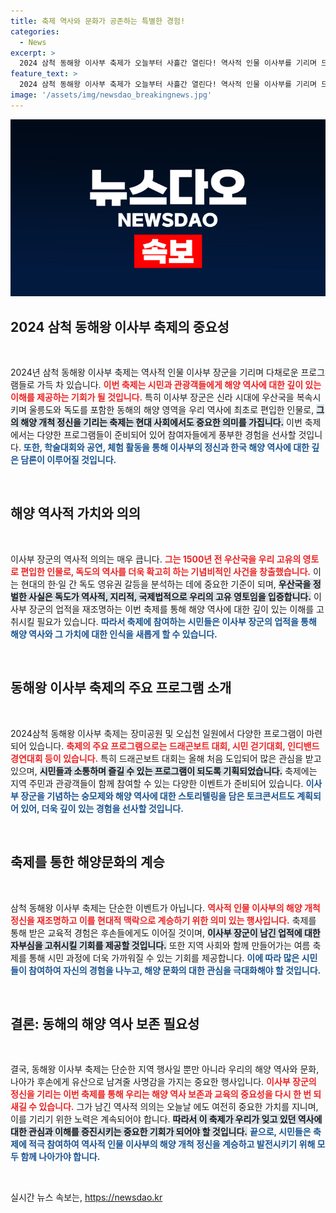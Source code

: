 ```yaml
---
title: 축제 역사와 문화가 공존하는 특별한 경험!
categories:
  - News
excerpt: >
  2024 삼척 동해왕 이사부 축제가 오늘부터 사흘간 열린다! 역사적 인물 이사부를 기리며 드래곤보트 대회, 토크콘서트 등 다채로운 프로그램이 준비돼 있다. 해양개척의 혼이 다시 깨어나는 순간을 함께하세요!
feature_text: >
  2024 삼척 동해왕 이사부 축제가 오늘부터 사흘간 열린다! 역사적 인물 이사부를 기리며 드래곤보트 대회, 토크콘서트 등 다채로운 프로그램이 준비돼 있다. 해양개척의 혼이 다시 깨어나는 순간을 함께하세요!
image: '/assets/img/newsdao_breakingnews.jpg'
---
```


<p><img src="/assets/img/newsdao_breakingnews.jpg" alt="bookingtag 속보" /></p>

<h2 data-ke-size="size26">2024 삼척 동해왕 이사부 축제의 중요성</h2>

<p data-ke-size="size16">&nbsp;</p>

<p>2024년 삼척 동해왕 이사부 축제는 역사적 인물 이사부 장군을 기리며 다채로운 프로그램들로 가득 차 있습니다. <b><span style="color: #ee2323;">이번 축제는 시민과 관광객들에게 해양 역사에 대한 깊이 있는 이해를 제공하는 기회가 될 것입니다.</span></b> 특히 이사부 장군은 신라 시대에 우산국을 복속시키며 울릉도와 독도를 포함한 동해의 해양 영역을 우리 역사에 최초로 편입한 인물로, <b><span style="background-color: #21538527;">그의 해양 개척 정신을 기리는 축제는 현대 사회에서도 중요한 의미를 가집니다.</span></b> 이번 축제에서는 다양한 프로그램들이 준비되어 있어 참여자들에게 풍부한 경험을 선사할 것입니다. <b><span style="color: #1a5490;">또한, 학술대회와 공연, 체험 활동을 통해 이사부의 정신과 한국 해양 역사에 대한 깊은 담론이 이루어질 것입니다.</span></b></p>

<p data-ke-size="size16">&nbsp;</p>

<h2 data-ke-size="size26">해양 역사적 가치와 의의</h2>

<p data-ke-size="size16">&nbsp;</p>

<p>이사부 장군의 역사적 의의는 매우 큽니다. <b><span style="color: #ee2323;">그는 1500년 전 우산국을 우리 고유의 영토로 편입한 인물로, 독도의 역사를 더욱 확고히 하는 기념비적인 사건을 창출했습니다.</span></b> 이는 현대의 한·일 간 독도 영유권 갈등을 분석하는 데에 중요한 기준이 되며, <b><span style="background-color: #21538527;">우산국을 정벌한 사실은 독도가 역사적, 지리적, 국제법적으로 우리의 고유 영토임을 입증합니다.</span></b> 이사부 장군의 업적을 재조명하는 이번 축제를 통해 해양 역사에 대한 깊이 있는 이해를 고취시킬 필요가 있습니다. <b><span style="color: #1a5490;">따라서 축제에 참여하는 시민들은 이사부 장군의 업적을 통해 해양 역사와 그 가치에 대한 인식을 새롭게 할 수 있습니다.</span></b></p>

<p data-ke-size="size16">&nbsp;</p>

<h2 data-ke-size="size26">동해왕 이사부 축제의 주요 프로그램 소개</h2>

<p data-ke-size="size16">&nbsp;</p>

<p>2024삼척 동해왕 이사부 축제는 장미공원 및 오십천 일원에서 다양한 프로그램이 마련되어 있습니다. <b><span style="color: #ee2323;">축제의 주요 프로그램으로는 드래곤보트 대회, 시민 걷기대회, 인디밴드 경연대회 등이 있습니다.</span></b> 특히 드래곤보트 대회는 올해 처음 도입되어 많은 관심을 받고 있으며, <b><span style="background-color: #21538527;">시민들과 소통하며 즐길 수 있는 프로그램이 되도록 기획되었습니다.</span></b> 축제에는 지역 주민과 관광객들이 함께 참여할 수 있는 다양한 이벤트가 준비되어 있습니다. <b><span style="color: #1a5490;">이사부 장군을 기념하는 숭모제와 해양 역사에 대한 스토리텔링을 담은 토크콘서트도 계획되어 있어, 더욱 깊이 있는 경험을 선사할 것입니다.</span></b></p>

<p data-ke-size="size16">&nbsp;</p>

<h2 data-ke-size="size26">축제를 통한 해양문화의 계승</h2>

<p data-ke-size="size16">&nbsp;</p>

<p>삼척 동해왕 이사부 축제는 단순한 이벤트가 아닙니다. <b><span style="color: #ee2323;">역사적 인물 이사부의 해양 개척 정신을 재조명하고 이를 현대적 맥락으로 계승하기 위한 의미 있는 행사입니다.</span></b> 축제를 통해 받은 교육적 경험은 후손들에게도 이어질 것이며, <b><span style="background-color: #21538527;">이사부 장군이 남긴 업적에 대한 자부심을 고취시킬 기회를 제공할 것입니다.</span></b> 또한 지역 사회와 함께 만들어가는 여름 축제를 통해 시민 과정에 더욱 가까워질 수 있는 기회를 제공합니다. <b><span style="color: #1a5490;">이에 따라 많은 시민들이 참여하여 자신의 경험을 나누고, 해양 문화의 대한 관심을 극대화해야 할 것입니다.</span></b></p>

<p data-ke-size="size16">&nbsp;</p>

<h2 data-ke-size="size26">결론: 동해의 해양 역사 보존 필요성</h2>

<p data-ke-size="size16">&nbsp;</p>

<p>결국, 동해왕 이사부 축제는 단순한 지역 행사일 뿐만 아니라 우리의 해양 역사와 문화, 나아가 후손에게 유산으로 남겨줄 사명감을 가지는 중요한 행사입니다. <b><span style="color: #ee2323;">이사부 장군의 정신을 기리는 이번 축제를 통해 우리는 해양 역사 보존과 교육의 중요성을 다시 한 번 되새길 수 있습니다.</span></b> 그가 남긴 역사적 의의는 오늘날 에도 여전히 중요한 가치를 지니며, 이를 기리기 위한 노력은 계속되어야 합니다. <b><span style="background-color: #21538527;">따라서 이 축제가 우리가 잊고 있던 역사에 대한 관심과 이해를 증진시키는 중요한 기회가 되어야 할 것입니다.</span></b> <b><span style="color: #1a5490;">끝으로, 시민들은 축제에 적극 참여하여 역사적 인물 이사부의 해양 개척 정신을 계승하고 발전시키기 위해 모두 함께 나아가야 합니다.</span></b></p>

<p data-ke-size="size16">&nbsp;</p>
실시간 뉴스 속보는, <a href="https://newsdao.kr" rel="dofollow">https://newsdao.kr</a>


